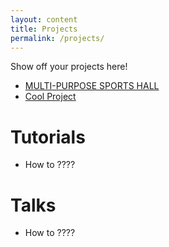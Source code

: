 ```yaml
---
layout: content
title: Projects
permalink: /projects/
---
```


Show off your projects here!
- [MULTI-PURPOSE SPORTS HALL]()
- [Cool Project]()

# Tutorials
- How to ????

# Talks
- How to ????

